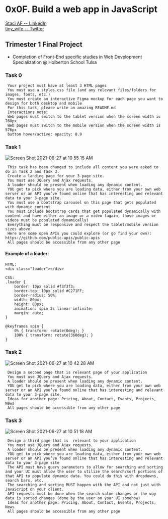# 0x0F. Build a web app in JavaScript
<a href="https://www.linkedin.com/in/staci-af/" target="_top">Staci AF -- LinkedIn</a>
<br>
<a href="https://twitter.com/wife_tiny" target="_top">tiny_wife -- Twitter</a>
## Trimester 1 Final Project
*  Completion of Front-End specific studies in Web Development Specialization @ Holberton School Tulsa
### Task 0
```
 Your project must have at least 3 HTML pages
 You must use a styles.css file (and any relevant files/folders for images, fonts, etc.)
 You must create an interactive Figma mockup for each page you want to design for both desktop and mobile
 For this task, please write an amazing README.md
 Interactions note:
 Web pages must switch to the tablet version when the screen width is 768px
 Web pages must switch to the mobile version when the screen width is 576px
 button hover/active: opacity: 0.9
```

 ### Task 1
![Screen Shot 2021-06-27 at 10 55 15 AM](https://user-images.githubusercontent.com/56170981/123551147-33ab4400-d736-11eb-8052-fc32f878326a.png)

```
 This task has been changed to include all content you were asked to do in Task 2 and Task 3.
 Create a landing page for your 3-page site.
 You must use JQuery and Ajax requests.
 A loader should be present when loading any dynamic content.
 YOU get to pick where you are loading data, either from your own web server or an API you’ve found online that has interesting and relevant data to your 3-page site.
 You must use a bootstrap carousel on this page that gets populated with dynamic content
 You must include bootstrap cards that get populated dynamically with content and have either an image or a video (again, those images or videos must be populated dynamically)
 Everything must be responsive and respect the tablet/mobile version sizes above
 Here are some open APIs you could explore (or go find your own): https://github.com/public-apis/public-apis
 All pages should be accessible from any other page
 ```
 #### Example of a loader:
 ```
 HTML:
 <div class="loader"></div>

 CSS:
 .loader {
     border: 10px solid #f3f3f3;
     border-top: 10px solid #C271FF;
     border-radius: 50%;
     width: 80px;
     height: 80px;
     animation: spin 2s linear infinite;
     margin: auto;
 }

 @keyframes spin {
     0% { transform: rotate(0deg); }
     100% { transform: rotate(360deg); }
 }
 ```

 ### Task 2
![Screen Shot 2021-06-27 at 10 42 28 AM](https://user-images.githubusercontent.com/56170981/123551007-89cbb780-d735-11eb-8fcb-2bfc61833234.png)
```
 Design a second page that is relevant page of your application
 You must use JQuery and Ajax requests.
 A loader should be present when loading any dynamic content.
 YOU get to pick where you are loading data, either from your own web server or an API you’ve found online that has interesting and relevant data to your 3-page site.
 Ideas for another page: Pricing, About, Contact, Events, Projects, News
 All pages should be accessible from any other page
```
 ### Task 3
![Screen Shot 2021-06-27 at 10 51 18 AM](https://user-images.githubusercontent.com/56170981/123551023-9e0fb480-d735-11eb-9c12-40e6523ae4eb.png)
```
 Design a third page that is  relevant to your application
 You must use JQuery and Ajax requests.
 A loader should be present when loading any dynamic content.
 YOU get to pick where you are loading data, either from your own web server or an API you’ve found online that has interesting and relevant data to your 3-page site
 The API must have query parameters to allow for searching and sorting and your UI must allow the user to utilize the search/sort portions of that API to populate dynamic data. You could do this with dropdowns, search bars, etc.
 The searching and sorting MUST happen with the API and not just with JavaScript on your client.
 API requests must be done when the search value changes or the way data is sorted changes (done by the user on your UI somehow)
 Ideas for another page: Pricing, About, Contact, Events, Projects, News
 All pages should be accessible from any other page
```
